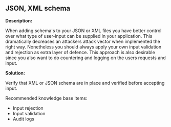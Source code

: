 JSON, XML schema
-------

**Description:**

When adding schema's to your JSON or XML files you have better control over what
type of user-input can be supplied in your application. This dramatically decreases an
attackers attack vector when implemented the right way. Nonetheless you should always
apply your own input validation and rejection as extra layer of defence. This approach
is also desirable since you also want to do countering and logging on the users
requests and input.	 

**Solution:**

Verify that XML or JSON schema are in place and verified before accepting input.

Recommended knowledge base items:

- Input rejection
- Input validation
- Audit logs

